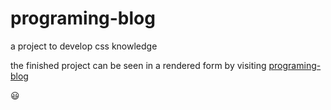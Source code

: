 # programing-blog
a project to develop css knowledge

the finished project can be seen in a rendered form by visiting [programing-blog](https://zigzaga00.github.io/programing-blog)

😃
